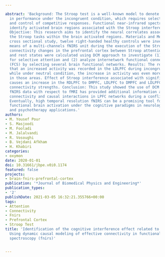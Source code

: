 ---
abstract: 'Background: The Stroop test is a well-known model to denote the decline
  in performance under the incongruent condition, which requires selective attention
  and control of competitive responses. Functional near-infrared spectroscopy can
  identify activated brain regions associated with the Stroop interference effect.
  Objective: This research aims to identify the neural correlates associated with
  the Stroop tasks within the brain activated regions. Materials and Methods: In this
  cross sectional study, twelve right-handed healthy controls were investigated by
  means of a multi-channels fNIRS unit during the execution of the Stroop test. Effective
  connectivity changes in the prefrontal cortex between Stroop attentional conflict
  and rest states were calculated using DCM approach to investigate (1) areas known
  for selective attention and (2) analyze internetwork functional connectivity strength
  (FCS) by selecting several brain functional networks. Results: The results indicated
  that an increased activity was recorded in the LDLPFC during incongruent condition,
  while under neutral condition, the increase in activity was even more pronounced
  in those areas. Effect of Stroop interference associated with significant consistent
  causes an increase in the RDLPFC to DMPFC, LDLPFC to DMPFC and LDLPFC to RPFC effective
  connectivity strengths. Conclusion: This study showed the use of DCM algorithm for
  fNIRS data with respect to fMRI has provided additional information about the directional
  connectivity and causal interactions in LPFC networks during a conflict processing.
  Eventually, high temporal resolution fNIRS can be a promising tool for monitoring
  functional brain activation under the cognitive paradigms in neurological research
  and psychotherapy applications.'
authors:
- M. Yousef Pour
- S. Masjoodi
- M. Fooladi
- M. Jalalvandi
- R. Vosoughi
- B. Vejdani Afkham
- H. Khabiri
categories:
- oxymon
date: 2020-01-01
doi: 10.31661/jbpe.v0i0.1174
featured: false
projects:
- brain-fnirs-prefrontal-cortex
publication: '*Journal of Biomedical Physics and Engineering*'
publication_types:
- '2'
publishDate: 2021-03-05 16:32:21.355766+00:00
tags:
- Attention
- Connectivity
- Fnirs
- Prefrontal Cortex
- Stroop Test
title: 'Identification of the cognitive interference effect related to stroop stimulation:
  Using dynamic causal modeling of effective connectivity in functional near-infrared
  spectroscopy (fnirs)'

---
